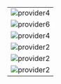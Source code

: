 <table>
<tr>
    <td><img src="https://github.com/suraj-khot-19/img/blob/main/provider4.gif" alt="provider4"></td>
</tr>
<tr>
    <td><img src="https://github.com/suraj-khot-19/img/blob/main/provider6.gif" alt="provider6"></td>
</tr>
<tr>
    <td><img src="https://github.com/suraj-khot-19/img/blob/main/provider5.gif" alt="provider4"></td>
</tr>
<tr>
    <td><img src="https://github.com/suraj-khot-19/img/blob/main/provider2.gif" alt="provider2"></td>
</tr>
<tr>
    <td><img src="https://github.com/suraj-khot-19/img/blob/main/provider3.gif" alt="provider2"></td>
</tr>
<tr>
    <td><img src="https://github.com/suraj-khot-19/img/blob/main/provider1.png" alt="provider2"></td>
</tr>
</table>